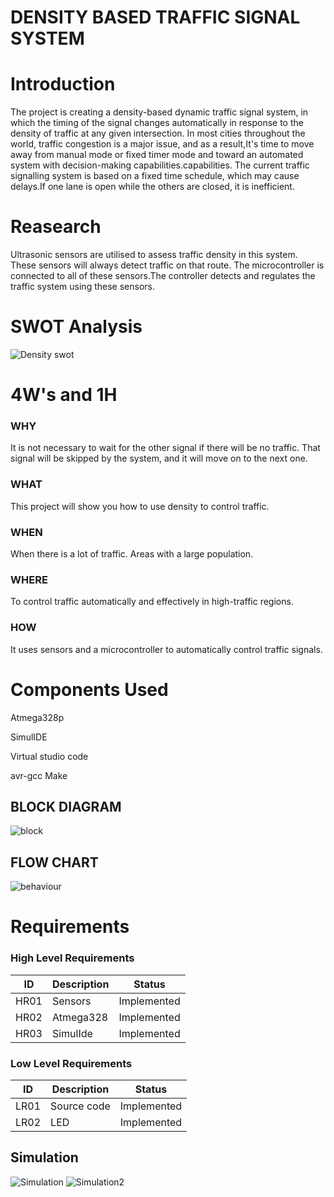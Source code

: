# DENSITY BASED TRAFFIC SIGNAL SYSTEM
# Introduction
The project is creating a density-based dynamic traffic signal system, in which the timing of the signal changes automatically in response to the density of traffic at any given intersection. In most cities throughout the world, traffic congestion is a major issue, and as a result,It's time to move away from manual mode or fixed timer mode and toward an automated system with decision-making capabilities.capabilities. The current traffic signalling system is based on a fixed time schedule, which may cause delays.If one lane is open while the others are closed, it is inefficient.

# Reasearch
Ultrasonic sensors are utilised to assess traffic density in this system. These sensors will always detect traffic on that route. The microcontroller is connected to all of these sensors.The controller detects and regulates the traffic system using these sensors.

# SWOT Analysis
![Density swot](https://user-images.githubusercontent.com/98818208/156871631-79bc2a59-d456-4e63-b0e4-46a54c26d549.jpg)



# 4W's and 1H
### WHY
It is not necessary to wait for the other signal if there will be no traffic.
That signal will be skipped by the system, and it will move on to the next one.
### WHAT
This project will show you how to use density to control traffic.
### WHEN
When there is a lot of traffic.
Areas with a large population.
### WHERE
To control traffic automatically and effectively in high-traffic regions.
### HOW
It uses sensors and a microcontroller to automatically control traffic signals.



# Components Used
Atmega328p 

SimulIDE

Virtual studio code

avr-gcc
Make

## BLOCK DIAGRAM
![block](https://user-images.githubusercontent.com/98818208/156870862-ebeb6bda-e53a-4bdc-ba59-aa73570825ee.jpeg)

## FLOW CHART
![behaviour](https://user-images.githubusercontent.com/98818208/156870844-72b91fd7-e7a1-4174-8416-f34477ca91c8.jpeg)

# Requirements
### High Level Requirements
| ID | Description | Status |
 |----| ------------------ | ------ |
 | HR01 | Sensors | Implemented |
  | HR02 | Atmega328 | Implemented |
  |HR03|SimulIde| Implemented |
### Low Level Requirements
 | ID | Description | Status |
 | -- | ---------------- |----| 
 | LR01 | Source code | Implemented |
 | LR02 | LED | Implemented |
 
## Simulation
 ![Simulation](https://user-images.githubusercontent.com/98818208/156919202-a32ef67a-0b6c-4a4a-841e-76f8698df43d.jpg)
![Simulation2](https://user-images.githubusercontent.com/98818208/156919204-53eb2989-dd5d-4ee1-9777-61a9fba1b277.jpg)

